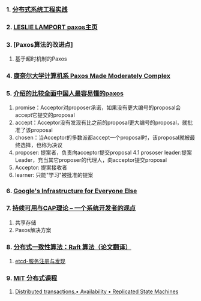 ### 1. [分布式系统工程实践](http://docs.linuxtone.org/ebooks/Architecture/%E5%88%86%E5%B8%83%E5%BC%8F%E7%B3%BB%E7%BB%9F%E5%B7%A5%E7%A8%8B%E5%AE%9E%E8%B7%B5_taobao.pdf)

### 2. [LESLIE LAMPORT paxos主页](http://www.lamport.org/)

### 3. [Paxos算法的改进点]

1. 基于超时机制的Paxos

### 4. [康奈尔大学计算机系 Paxos Made Moderately Complex](http://paxos.systems/index.html)

### 5. [介绍的比较全面中国人最容易懂的paxos](http://blog.csdn.net/dellme99/article/details/14162159)

1. promise：Acceptor对proposer承诺，如果没有更大编号的proposal会accept它提交的proposal
2. accept：Acceptor没有发现有比之前的proposal更大编号的proposal，就批准了该proposal
3. chosen：当Acceptor的多数派都accept一个proposal时，该proposal就被最终选择，也称为决议
4. proposer: 提案者，负责向acceptor提交proposal
4.1 prososer leader:提案Leader，充当其它proposer的代理人，向acceptor提交proposal
5. Acceptor: 提案接收者
6. learner: 只能"学习"被批准的提案

### 6. [Google's Infrastructure for Everyone Else](https://github.com/GIFEE/GIFEE)

### 7. [持续可用与CAP理论 – 一个系统开发者的观点](https://yq.aliyun.com/articles/26616?spm=5176.100239.blogcont54371.22.CNYIu3)

1. 共享存储
2. Paxos解决方案

### 8. [分布式一致性算法：Raft 算法（论文翻译）](https://yq.aliyun.com/articles/71302?spm=5176.100239.blogcont54371.21.aMG8QJ)

1. [etcd-服务注册与发现](http://ralphbupt.github.io/2017/05/04/etcd-%E6%9C%8D%E5%8A%A1%E6%B3%A8%E5%86%8C%E4%B8%8E%E5%8F%91%E7%8E%B0/)

### 9. [MIT 分布式课程](http://nil.csail.mit.edu/6.824/2016/schedule.html)

1. [Distributed transactions,• Availability • Replicated State Machines](http://web.mit.edu/6.033/www/lec/s19.pdf)
